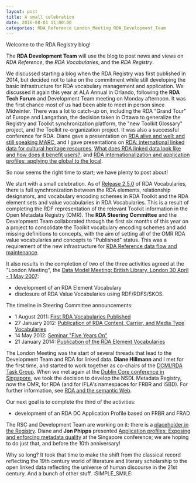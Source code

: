 ```yaml
---
layout: post
title: A small celebration
date: 2016-08-01 11:00:00
categories: RDA_Reference London_Meeting RDA_Development_Team
---
```


Welcome to the RDA Registry blog!

The **RDA Development Team** will use the blog to post news and views on *RDA Reference*, the *RDA Vocabularies*, and the *RDA Registry*.

We discussed starting a blog when the RDA Registry was first published in 2014, but decided not to take on the commitment while still developing the basic infrastructure for RDA vocabulary management and application. We discussed it again this year at ALA Annual in Orlando, following the **RDA Tech Forum** and Development Team meeting on Monday afternoon. It was the first chance most of us had been able to meet in person since Midwinter. There was a lot to catch-up on, including the RDA "Grand Tour" of Europe and Langathon, the decision taken in Ottawa to generalize the Registry and Toolkit synchronization platform, the "new Toolkit Glossary" project, and the Toolkit re-organization project. It was also a successful conference for RDA. Diane gave a presentation on [RDA alive and well: and still speaking MARC](http://www.slideshare.net/smartbroad/rda-alive-and-well-and-still-speaking-marc), and I gave presentations on [RDA: international linked data for cultural heritage resources](http://www.gordondunsire.com/pubs/pres/RDAGlobalGobal.pptx), [What does RDA linked data look like and how does it benefit users?](http://www.gordondunsire.com/pubs/pres/RDALDLook.pptx), and [RDA internationalization and application profiles: applying the global to the local](http://www.gordondunsire.com/pubs/pres/RDAInterAP.pptx).

So now seems the right time to start; we have plenty to post about!

We start with a small celebration. As of [Release 2.5.0](https://github.com/RDARegistry/RDA-Vocabularies/releases/tag/v2.5.0) of RDA Vocabularies, there is full synchronization between the RDA elements, relationship designators, and vocabulary encoding schemes in RDA Toolkit and the RDA element sets and value vocabularies in RDA Vocabularies. This is a result of completing the RDF representation of the relevant Toolkit information in the Open Metadata Registry (OMR). The **RDA Steering Committee** and the Development Team collaborated through the first six months of this year on a project to consolidate the Toolkit vocabulary encoding schemes and add missing definitions to concepts, with the aim of setting all of the OMR RDA value vocabularies and concepts to "Published" status. This was a requirement of the new infrastructure for [RDA Reference data flow and maintenance](http://www.rdaregistry.info/rgAbout/rdadataflow.html).

It also results in the completion of two of the three activities agreed at the "London Meeting", the [Data Model Meeting: British Library, London 30 April - 1 May 2007](http://www.bl.uk/bibliographic/meeting.html):

* development of an RDA Element Vocabulary
* disclosure of RDA Value Vocabularies using RDF/RDFS/SKOS.

The timeline in Steering Committee announcements:

* 1 August 2011: [First RDA Vocabularies Published](http://www.rda-jsc.org/archivedsite/rdavoc.html])
* 27 January 2012: [Publication of RDA Content, Carrier, and Media Type Vocabularies](http://www.rda-jsc.org/archivedsite/rdatypespublish.html)
* 14 May 2012: [Seminar "Five Years On"](http://www.rda-jsc.org/archivedsite/fiveyearson.html)
* 21 January 2014: [Publication of the RDA Element Vocabularies](http://www.rda-jsc.org/archivedsite/RDAelementvocabs.html)

The London Meeting was the start of several threads that lead to the Development Team and RDA for linked data. **Diane Hillmann** and I met for the first time, and started to work together as co-chairs of the [DCMI/RDA Task Group](http://wiki.dublincore.org/index.php/Bibliographic_Metadata_Task_Group). When we met again at the [Dublin Core conference in Singapore](http://dcpapers.dublincore.org/pubs/issue/view/30), we took the decision to develop the NSDL Metadata Registry, now the OMR, for RDA (and for IFLA's namespaces for FRBR and ISBD). For further information, see [RDA and the semantic Web](http://digital.casalini.it/9788876560132).

Our next goal is to complete the third of the activities:

* development of an RDA DC Application Profile based on FRBR and FRAD

The RSC and Development Team are working on it: there is a [placeholder in the Registry](http://www.rdaregistry.info/Profiles/). Diane and **Jon Phipps** presented [Application profiles: Exposing and enforcing metadata quality](http://dcpapers.dublincore.org/pubs/article/view/866) at the Singapore conference; we are hoping to do just that, and before the 10th anniversary!

Why so long? It took that time to make the shift from the classical record reflecting the 19th century world of literature and literary scholarship to the open linked data reflecting the universe of human discourse in the 21st century. And a bunch of other stuff. :SIMPLE_SMILE: 